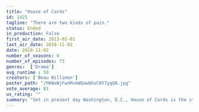 ```yaml
---
title: "House of Cards"
id: 1425
tagline: "There are two kinds of pain."
status: Ended
in_production: False
first_air_date: 2013-02-01
last_air_date: 2018-11-02
date: 2018-11-02
number_of_seasons: 6
number_of_episodes: 73
genres:  ['Drama']
avg_runtime : 50
creators: ['Beau Willimon']
poster_path: "/hKWxWjFwnMvkWQawbhvC0Y7ygQ8.jpg"
vote_average: 81
us_rating: ""
summary: "Set in present day Washington, D.C., House of Cards is the story of Frank Underwood, a ruthless and cunning politician, and his wife Claire who will stop at nothing to conquer everything. This wicked political drama penetrates the shadowy world of greed, sex and corruption in modern D.C."
---
```


